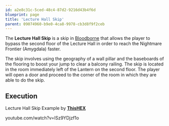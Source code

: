```yaml
---
id: a2e8c31c-5ced-48c4-87d2-9216d43b4f6d
blueprint: page
title: 'Lecture Hall Skip'
parent: 09074960-b9e0-4ca8-9978-cb3d8f9f2ceb
---
```

The **Lecture Hall Skip** is a skip in [Bloodborne](/bloodborne) that allows the player to bypass the second floor of the Lecture Hall in order to reach the Nightmare Frontier (Amygdala) faster.

The skip involves using the geography of a wall pillar and the baseboards of the flooring to boost your jump to clear a balcony railing. The skip is located in the room immediately left of the Lantern on the second floor. The player will open a door and proceed to the corner of the room in which they are able to do the skip.

## Execution

Lecture Hall Skip Example by [**ThisHEX**](https://www.youtube.com/channel/UCgmq4h643S5tc6_qPYdUIgw)

youtube.com/watch?v=lSz9YDjzf1o
